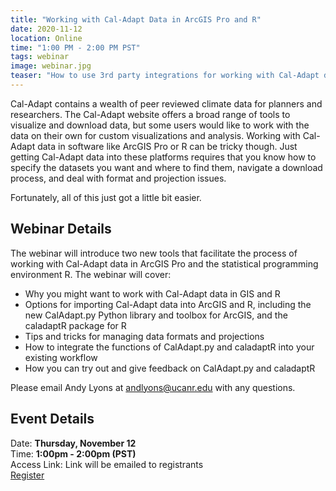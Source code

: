 ```yaml
---
title: "Working with Cal-Adapt Data in ArcGIS Pro and R"
date: 2020-11-12
location: Online
time: "1:00 PM - 2:00 PM PST"
tags: webinar
image: webinar.jpg
teaser: "How to use 3rd party integrations for working with Cal-Adapt data with external software."
---
```


Cal-Adapt contains a wealth of peer reviewed climate data for planners and researchers. The Cal-Adapt website offers a broad range of tools to visualize and download data, but some users would like to work with the data on their own for custom visualizations and analysis. Working with Cal-Adapt data in software like ArcGIS Pro or R can be tricky though. Just getting Cal-Adapt data into these platforms requires that you know how to specify the datasets you want and where to find them, navigate a download process, and deal with format and projection issues.

Fortunately, all of this just got a little bit easier.

## Webinar Details

The webinar will introduce two new tools that facilitate the process of working with Cal-Adapt data in ArcGIS Pro and the statistical programming environment R. The webinar will cover:
- Why you might want to work with Cal-Adapt data in GIS and R
- Options for importing Cal-Adapt data into ArcGIS and R, including the new CalAdapt.py Python library and toolbox for ArcGIS, and the caladaptR package for R
- Tips and tricks for managing data formats and projections
- How to integrate the functions of CalAdapt.py and caladaptR into your existing workflow
- How you can try out and give feedback on CalAdapt.py and caladaptR

Please email Andy Lyons at <andlyons@ucanr.edu> with any questions.

## Event Details

Date: **Thursday, November 12**<br/>
Time: **1:00pm - 2:00pm (PST)**<br/>
Access Link: Link will be emailed to registrants<br/>
<a href="https://docs.google.com/forms/d/e/1FAIpQLSfzrYcNSkl5Eo1psebgb_vuTYX39JVCEx4ijbgPKKwbfp6HBg/viewform" target="_blank" class="btn btn-primary mt-2">Register</a>

